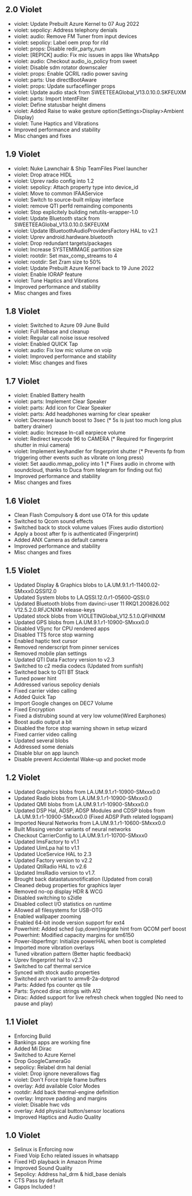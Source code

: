 
## 2.0 Violet
* violet: Update Prebuilt Azure Kernel to 07 Aug 2022
* violet: sepolicy: Address telephony denials
* violet: audio: Remove FM Tuner from input devices
* violet: sepolicy: Label oem prop for rild
* violet: props: Disable redir_party_num
* violet: [REPICK] audio: Fix mic issues in apps like WhatsApp
* violet: audio: Checkout audio_io_policy from sweet
* violet: Disable sdm rotator downscaler
* violet: props: Enable QCRIL radio power saving
* violet: parts: Use directBootAware
* violet: props: Update surfaceflinger props
* violet: Update audio stack from SWEETEEAGlobal_V13.0.10.0.SKFEUXM
* violet: parts: Import IntentFilter
* violet: Define statusbar height dimens
* violet: Added Raise to wake gesture option(Settings>Display>Ambient Display)
* violet: Tune Haptics and Vibrations
* Improved performance and stability
* Misc changes and fixes

## 1.9 Violet
* violet: Nuke Lawnchair & Ship TeamFiles Pixel launcher
* violet: Drop atrace HIDL
* violet: Uprev radio config into 1.2
* violet: sepolicy: Attach property type into device_id
* violet: Move to common IFAAService
* violet: Switch to source-built mlipay interface
* violet: remove QTI perfd remainding components
* violet: Stop explicitely building netutils-wrapper-1.0
* violet: Update Bluetooth stack from SWEETEEAGlobal_V13.0.10.0.SKFEUXM
* violet: Update IBluetoothAudioProvidersFactory HAL to v2.1
* violet: Uprev android.hardware.bluetooth
* violet: Drop redundant targets/packages
* violet: Increase SYSTEMIMAGE partition size
* violet: rootdir: Set max_comp_streams to 4
* violet: rootdir: Set Zram size to 50%
* violet: Update Prebuilt Azure Kernel back to 19 June 2022
* violet: Enable IORAP feature
* violet: Tune Haptics and Vibrations
* Improved performance and stability
* Misc changes and fixes

## 1.8 Violet
- violet: Switched to Azure 09 June Build
- violet: Full Rebase and cleanup
- violet: Regular call noise issue resolved
- violet: Enabled QUICK Tap
- violet: audio: Fix low mic volume on voip
- violet: Improved performance and stability
- violet: Misc changes and fixes

## 1.7 Violet
- violet: Enabled Battery health 
- violet: parts: Implement Clear Speaker
- violet: parts: Add icon for Clear Speaker 
- violet: parts: Add headphones warning for clear speaker
- violet: Decrease launch boost to 3sec (* 5s is just too much long plus battery drainer)
- violet: audio: Increase In-call earpiece volume
- violet: Redirect keycode 96 to CAMERA (* Required for fingerprint shutter in miui camera)
- violet: Implement keyhandler for fingerprint shutter (* Prevents fp from triggering other events such as vibrate on long press)
- violet: Set aaudio.mmap_policy into 1 (* Fixes audio in chrome with soundcloud, thanks to Duca from telegram for finding out fix)
- Improved performance and stability 
- Misc changes and fixes

## 1.6 Violet
- Clean Flash Compulsory & dont use OTA for this update
- Switched to Qcom sound effects
- Switched back to stock volume values (Fixes audio distortion)
- Apply a boost after fp is authenticated (Fingerprint)
- Added ANX Camera as default camera
- Improved performance and stability 
- Misc changes and fixes


## 1.5 Violet
- Updated Display & Graphics blobs to LA.UM.9.1.r1-11400.02-SMxxx0.QSSI12.0
- Updated System blobs to LA.QSSI.12.0.r1-05600-QSSI.0
- Updated Bluetooth blobs from davinci-user 11 RKQ1.200826.002 V12.5.2.0.RFJCNXM release-keys
- Updated stock blobs from VIOLETINGlobal_V12.5.1.0.QFHINXM
- Updated GPS blobs from LA.UM.9.1.r1-10900-SMxxx0.0
- Disabled VSync for CPU rendered apps 
- Disabled TTS force stop warning 
- Enabled haptic text cursor
- Removed renderscript from pinner services
- Removed mobile plan settings
- Updated QTI Data Factory version to v2.3 
- Switched to c2 media codecs (Updated from sunfish)
- Switched back to QTI BT Stack
- Tuned power hint
- Addressed various sepolicy denials
- Fixed carrier video calling
- Added Quick Tap
- Import Google changes on DEC7 Volume
- Fixed Encryption
- Fixed a distrubing sound at very low volume(Wired Earphones)
- Boost audio output a bit
- Disabled the force stop warning shown in setup wizard
- Fixed carrier video calling
- Updated several blobs
- Addressed some denials
- Disable blur on app launch
- Disable prevent Accidental Wake-up and pocket mode

## 1.2 Violet

- Updated Graphics blobs from LA.UM.9.1.r1-10900-SMxxx0.0
- Updated Radio blobs from LA.UM.9.1.r1-10900-SMxxx0.0
- Updated QMI blobs from LA.UM.9.1.r1-10900-SMxxx0.0
- Updated DSP Hal, ADSP, ADSP Modules and CDSP blobs from LA.UM.9.1.r1-10900-SMxxx0.0 (Fixed ADSP Path related logspam)
- Imported Neural Networks from LA.UM.9.1.r1-10600-SMxxx0.0
- Built Missing vendor variants of neural networks
- Checkout CarrierConfig to LA.UM.9.1.r1-10700-SMxxx0
- Updated ImsFactory to v1.1 
- Updated UimLpa hal to v1.1 
- Updated UceService HAL to 2.3 
- Updated Factory version to v2.2 
- Updated QtiRadio HAL to v2.6
- Updated ImsRadio version to v1.7. 
- Brought back datastatusnotification (Updated from coral)
- Cleaned debug properties for graphics layer
- Removed no-op display HDR & WCG 
- Disabled switching to s2idle 
- Disabled collect I/O statistics on runtime 
- Allowed all filesystems for USB-OTG 
- Enabled wallpaper zooming
- Enabled 64-bit inode version support for ext4 
- Powerhint: Added sched {up,down}migrate hint from QCOM perf boost
- Powerhint: Modified capacity margins for sm6150
- Power-libperfmgr: Initialize powerHAL when boot is completed
- Imported more vibration overlays
- Tuned vibration pattern (Better haptic feedback)
- Uprev fingerprint hal to v2.3
- Switched to caf thermal service
- Synced with stock audio properties
- Switched arch variant to armv8-2a-dotprod
- Parts: Added fps counter qs tile
- Parts: Synced dirac strings with A12
- Dirac: Added support for live refresh check when toggled (No need to pause and play)

## 1.1 Violet

- Enforcing Build
- Bankings apps are working fine
- Added Mi Dirac
- Switched to Azure Kernel
- Drop GoogleCameraGo
- sepolicy: Relabel drm hal denial 
- violet: Drop ignore neverallows flag
- violet: Don't Force triple frame buffers
- overlay: Add available Color Modes 
- rootdir: Add back thermal-engine definition 
- overlay: Improve padding and margins
- violet: Disable hwc vds
- overlay: Add physical button/sensor locations 
- Improved Haptics and Audio Quality

## 1.0 Violet

- Selinux is Enforcing now
- Fixed Voip Echo related issues in whatsapp
- Fixed HD playback in Amazon Prime
- Improved Sound Quality 
- Sepolicy: Address hal_drm & hidl_base denials
- CTS Pass by default
- Gapps Included ! 
